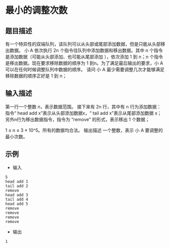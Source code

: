 # 最小的调整次数
## 题目描述
有一个特异性的双端队列，该队列可以从头部或尾部添加数据，但是只能从头部移出数据。
小 A 依次执行 2n 个指令往队列中添加数据和移出数据。其中 n 个指令是添加数据（可能从头部添加、也可能从尾部添加
），依次添加 1 到 n；n 个指令是移出数据。现在要求移除数据的顺序为 1 到n。为了满足最后输出的要求，小 A 可以在任何时候调整队列中数据的顺序。
请问 小 A 最少需要调整几次才能够满足移除数据的顺序正好是 1 到 n；
## 输入描述
第一行一个整数 n，表示数据范围。
接下来有 2n 行，其中有 n 行为添加数据：指令“ head add x”表示从头部添加数据x，“ tail add x”表示从尾部添加数据 x；
另外n行为移出数据指令，指令为 “remove” 的形式，表示移出 1 个数据；

1 ≤ n ≤ 3 * 10^5。所有的数据均合法。 输出描述
一个整数，表示 小 A 要调整的最小次数。

## 示例

- 输入

```
5
head add 1
tail add 2
remove
head add 3
tail add 4
head add 5
remove
remove
remove
remove
```

- 输出
```
1
```
